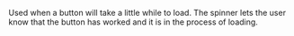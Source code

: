 Used when a button will take a little while to load. The spinner lets the user know that the button has worked and it is in the process of loading.
